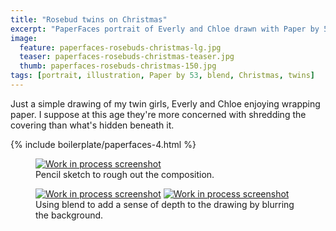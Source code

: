 ```yaml
---
title: "Rosebud twins on Christmas"
excerpt: "PaperFaces portrait of Everly and Chloe drawn with Paper by 53 on an iPad."
image: 
  feature: paperfaces-rosebuds-christmas-lg.jpg
  teaser: paperfaces-rosebuds-christmas-teaser.jpg
  thumb: paperfaces-rosebuds-christmas-150.jpg
tags: [portrait, illustration, Paper by 53, blend, Christmas, twins]
---
```


Just a simple drawing of my twin girls, Everly and Chloe enjoying wrapping paper. I suppose at this age they're more concerned with shredding the covering than what's hidden beneath it.

{% include boilerplate/paperfaces-4.html %}

<figure>
	<a href="{{ site.url }}/assets/images/paperfaces-rosebuds-christmas-process-1-lg.jpg"><img src="{{ site.url }}/assets/images/paperfaces-rosebuds-christmas-process-1-750.jpg" alt="Work in process screenshot"></a>
	<figcaption>Pencil sketch to rough out the composition.</figcaption>
</figure>

<figure class="half">
	<a href="{{ site.url }}/assets/images/paperfaces-rosebuds-christmas-process-2-lg.jpg"><img src="{{ site.url }}/assets/images/paperfaces-rosebuds-christmas-process-2-600.jpg" alt="Work in process screenshot"></a>
	<a href="{{ site.url }}/assets/images/paperfaces-rosebuds-christmas-process-3-lg.jpg"><img src="{{ site.url }}/assets/images/paperfaces-rosebuds-christmas-process-3-600.jpg" alt="Work in process screenshot"></a>
	<figcaption>Using blend to add a sense of depth to the drawing by blurring the background.</figcaption>
</figure>
